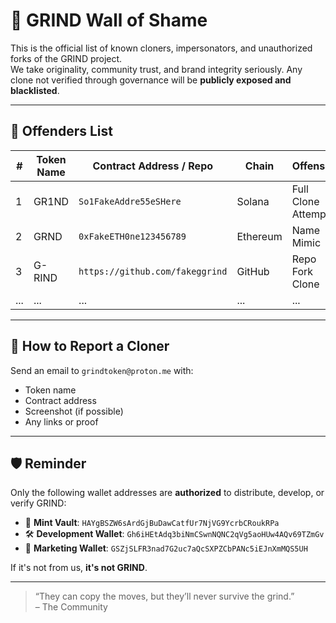 # 🧱 GRIND Wall of Shame

This is the official list of known cloners, impersonators, and unauthorized forks of the GRIND project.  
We take originality, community trust, and brand integrity seriously. Any clone not verified through governance will be **publicly exposed and blacklisted**.

---
## 🚫 Offenders List

| #  | Token Name | Contract Address / Repo | Chain    | Offense             | Status       |
|----|------------|--------------------------|----------|---------------------|--------------|
| 1  | GR1ND      | `So1FakeAddre55eSHere`   | Solana   | Full Clone Attempt  | Flagged 🚩   |
| 2  | GRND       | `0xFakeETH0ne123456789`  | Ethereum | Name Mimic          | Under Review |
| 3  | G-RIND     | `https://github.com/fakeggrind` | GitHub | Repo Fork Clone     | Confirmed ❌  |
| ...| ...        | ...                      | ...      | ...                 | ...          |

---

## 🧬 How to Report a Cloner

Send an email to `grindtoken@proton.me` with:
- Token name
- Contract address
- Screenshot (if possible)
- Any links or proof

---

## 🛡️ Reminder

Only the following wallet addresses are **authorized** to distribute, develop, or verify GRIND:

- 🔐 **Mint Vault**: `HAYgBSZW6sArdGjBuDawCatfUr7NjVG9YcrbCRoukRPa`
- 🛠️ **Development Wallet**: `Gh6iHEtAdq3biNmCSwnNQNC2qVg5aoHUw4AQv69TZmGv`
- 📣 **Marketing Wallet**: `GSZjSLFR3nad7G2uc7aQcSXPZCbPANc5iEJnXmMQS5UH`

If it's not from us, **it's not GRIND**.

---

> “They can copy the moves, but they’ll never survive the grind.”  
> – The Community




